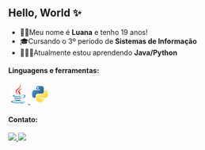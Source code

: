 <h2>Hello, World ✨</h2>

- 👋🏻Meu nome é **Luana** e tenho 19 anos!
- 🎓Cursando o 3º período de **Sistemas de Informação**
- 👩🏻‍💻Atualmente estou aprendendo **Java/Python**

<h4 align="left">Linguagens e ferramentas:</h4>
<p align="left"> 
    <a href="https://www.java.com" target="_blank" rel="noreferrer"> 
      <img src="https://raw.githubusercontent.com/devicons/devicon/master/icons/java/java-original.svg" alt="java" width="40" height="40"/>
  </a>
    <a href="https://www.python.org" target="_blank" rel="noreferrer"> 
      <img src="https://raw.githubusercontent.com/devicons/devicon/master/icons/python/python-original.svg" alt="python" width="40" height="40"/> 
  </a>
</p>

<h4>Contato:</h4> 
<div align="left">
    <a href="mailto:luanabelo45@gmail.com" alt="Email">
        <img src="https://img.shields.io/badge/-Email-6a9f4a?style=for-the-badge&logo=Gmail&logoColor=FFF"/>
      </a>
      <a href="https://www.linkedin.com/in/luana-belo" alt="Linkedin">
        <img src="https://img.shields.io/badge/-Linkedin-6a9f4a?style=for-the-badge&logo=Linkedin&logoColor=FFF"/>
      </a>
</div>
